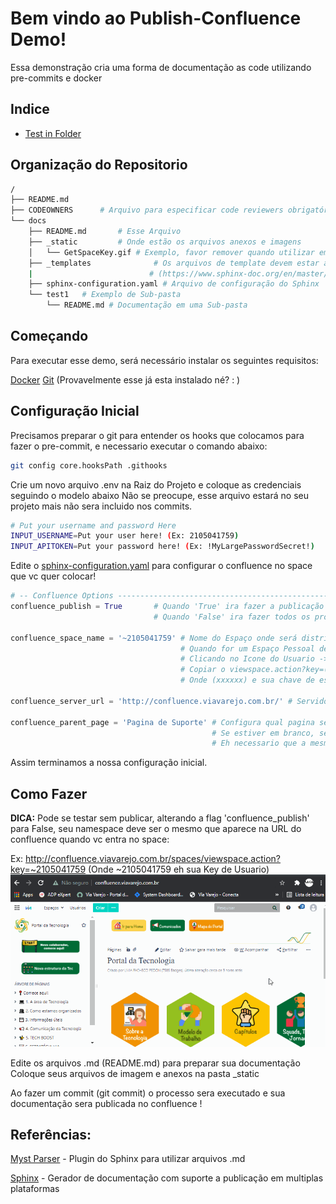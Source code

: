 Bem vindo ao Publish-Confluence Demo!
=========================================

Essa demonstração cria uma forma de documentação as code utilizando pre-commits e docker

## Indice
- [Test in Folder](test1/README.md)

## Organização do Repositorio
```bash
/
├── README.md 		
├── CODEOWNERS 		# Arquivo para especificar code reviewers obrigatórios
└── docs	
    ├── README.md 		# Esse Arquivo
    ├── _static			# Onde estão os arquivos anexos e imagens
    │   └── GetSpaceKey.gif # Exemplo, favor remover quando utilizar em outro Repo
    ├── _templates				# Os arquivos de template devem estar aqui 	
    |						   # (https://www.sphinx-doc.org/en/master/templating.html)
    ├── sphinx-configuration.yaml # Arquivo de configuração do Sphinx
    └── test1	# Exemplo de Sub-pasta
        └── README.md # Documentação em uma Sub-pasta
```

## Começando
Para executar esse demo, será necessário instalar os seguintes requisitos:

[Docker](https://docs.docker.com/get-docker/)
[Git](https://git-scm.com/book/en/v2/Getting-Started-Installing-Git) (Provavelmente esse já esta instalado né? : )

## Configuração Inicial

Precisamos preparar o git para entender os hooks que colocamos para fazer o pre-commit, e necessario executar o comando abaixo:

```bash
git config core.hooksPath .githooks
```

Crie um novo arquivo .env na Raiz do Projeto e coloque as credenciais seguindo o modelo abaixo
Não se preocupe, esse arquivo estará no seu projeto mais não sera incluido nos commits.

```bash
# Put your username and password Here
INPUT_USERNAME=Put your user here! (Ex: 2105041759)
INPUT_APITOKEN=Put your password here! (Ex: !MyLargePasswordSecret!)
```

Edite o [sphinx-configuration.yaml](sphinx-configuration.yaml) para configurar o confluence no space que vc quer colocar!

```python
# -- Confluence Options ------------------------------------------------------
confluence_publish = True       # Quando 'True' ira fazer a publicação do documento
                                # Quando 'False' ira fazer todos os processos porem não envia ao Confluence

confluence_space_name = '~2105041759' # Nome do Espaço onde será distribuida a documentação
                                      # Quando for um Espaço Pessoal deve se utilizar a key de referencia
                                      # Clicando no Icone do Usuario -> Espaço pessoal
                                      # Copiar o viewspace.action?key=(xxxxx) 
                                      # Onde (xxxxxx) e sua chave de espaço (incluir tambem o ~)

confluence_server_url = 'http://confluence.viavarejo.com.br/' # Servidor do Confluence onde sera feita a publicação
                                                              
confluence_parent_page = 'Pagina de Suporte' # Configura qual pagina sera o suporte para colocar a documentação
                                             # Se estiver em branco, sera colocada na Raiz do Espaço
                                             # Eh necessario que a mesma esteja criada para ser utilizada
```

Assim terminamos a nossa configuração inicial.

## Como Fazer

**DICA:** Pode se testar sem publicar, alterando a flag 'confluence_publish' para False, seu namespace deve ser o mesmo que aparece na URL do confluence quando vc entra no space:

Ex: http://confluence.viavarejo.com.br/spaces/viewspace.action?key=~2105041759 (Onde ~2105041759 eh sua Key de Usuario)
![GetSpaceKey](_static/GetSpaceKey.gif)

Edite os arquivos .md (README.md) para preparar sua documentação
Coloque seus arquivos de imagem e anexos na pasta _static

Ao fazer um commit (git commit) o processo sera executado e sua documentação sera publicada no confluence !


## Referências:

[Myst Parser](https://myst-parser.readthedocs.io/en/latest/sphinx/use.html) - Plugin do Sphinx para utilizar arquivos .md

[Sphinx](https://www.sphinx-doc.org/en/master/usage/) - Gerador de documentação com suporte a publicação em multiplas plataformas

